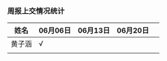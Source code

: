 ### 周报上交情况统计

| 姓名   | 06月06日 | 06月13日 | 06月20日 |      |
| ------ | -------- | -------- | -------- | ---- |
| 黄子涵 | √        |          |          |      |
|        |          |          |          |      |

